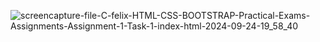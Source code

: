 ![screencapture-file-C-felix-HTML-CSS-BOOTSTRAP-Practical-Exams-Assignments-Assignment-1-Task-1-index-html-2024-09-24-19_58_40](https://github.com/user-attachments/assets/7327f860-23d5-4383-b7d5-06019efdf05b)
